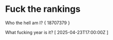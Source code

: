 # Fuck the rankings

Who the hell am I?
{ 18707379 }

What fucking year is it?
[ 2025-04-23T17:00:00Z ]
